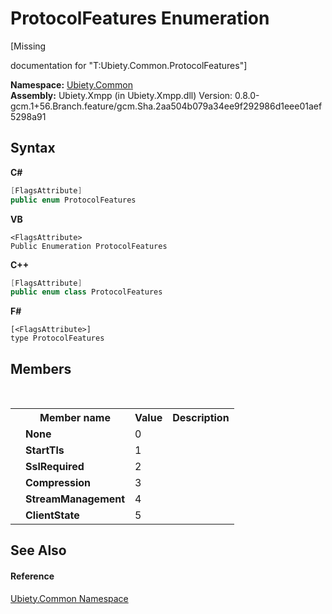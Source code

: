 # ProtocolFeatures Enumeration
 

\[Missing <summary> documentation for "T:Ubiety.Common.ProtocolFeatures"\]

**Namespace:**&nbsp;<a href="3a988b7f-7a78-d824-53e6-d57463519974">Ubiety.Common</a><br />**Assembly:**&nbsp;Ubiety.Xmpp (in Ubiety.Xmpp.dll) Version: 0.8.0-gcm.1+56.Branch.feature/gcm.Sha.2aa504b079a34ee9f292986d1eee01aef5298a91

## Syntax

**C#**<br />
``` C#
[FlagsAttribute]
public enum ProtocolFeatures
```

**VB**<br />
``` VB
<FlagsAttribute>
Public Enumeration ProtocolFeatures
```

**C++**<br />
``` C++
[FlagsAttribute]
public enum class ProtocolFeatures
```

**F#**<br />
``` F#
[<FlagsAttribute>]
type ProtocolFeatures
```


## Members
&nbsp;<table><tr><th></th><th>Member name</th><th>Value</th><th>Description</th></tr><tr><td /><td target="F:Ubiety.Common.ProtocolFeatures.None">**None**</td><td>0</td><td /></tr><tr><td /><td target="F:Ubiety.Common.ProtocolFeatures.StartTls">**StartTls**</td><td>1</td><td /></tr><tr><td /><td target="F:Ubiety.Common.ProtocolFeatures.SslRequired">**SslRequired**</td><td>2</td><td /></tr><tr><td /><td target="F:Ubiety.Common.ProtocolFeatures.Compression">**Compression**</td><td>3</td><td /></tr><tr><td /><td target="F:Ubiety.Common.ProtocolFeatures.StreamManagement">**StreamManagement**</td><td>4</td><td /></tr><tr><td /><td target="F:Ubiety.Common.ProtocolFeatures.ClientState">**ClientState**</td><td>5</td><td /></tr></table>

## See Also


#### Reference
<a href="3a988b7f-7a78-d824-53e6-d57463519974">Ubiety.Common Namespace</a><br />